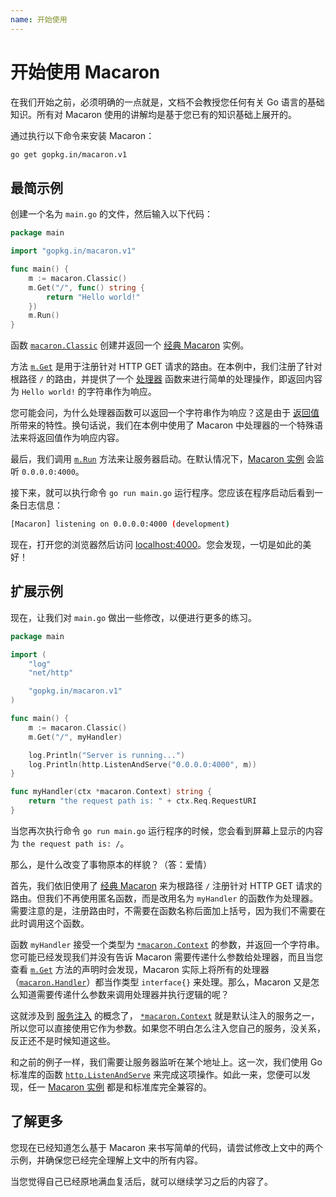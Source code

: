 ```yaml
---
name: 开始使用
---
```


# 开始使用 Macaron

在我们开始之前，必须明确的一点就是，文档不会教授您任何有关 Go 语言的基础知识。所有对 Macaron 使用的讲解均是基于您已有的知识基础上展开的。

通过执行以下命令来安装 Macaron：

```sh
go get gopkg.in/macaron.v1
```

## 最简示例

创建一个名为 `main.go` 的文件，然后输入以下代码：

```go
package main

import "gopkg.in/macaron.v1"

func main() {
	m := macaron.Classic()
	m.Get("/", func() string {
		return "Hello world!"
	})
	m.Run()
}
```

函数 [`macaron.Classic`](https://gowalker.org/gopkg.in/macaron.v1#Classic) 创建并返回一个 [经典 Macaron](core_concepts#%E7%BB%8F%E5%85%B8-macaron) 实例。

方法 [`m.Get`](https://gowalker.org/gopkg.in/macaron.v1#Router_Get) 是用于注册针对 HTTP GET 请求的路由。在本例中，我们注册了针对根路径 `/` 的路由，并提供了一个 [处理器](core_concepts#%E5%A4%84%E7%90%86%E5%99%A8) 函数来进行简单的处理操作，即返回内容为 `Hello world!` 的字符串作为响应。

您可能会问，为什么处理器函数可以返回一个字符串作为响应？这是由于 [返回值](core_concepts#%E8%BF%94%E5%9B%9E%E5%80%BC) 所带来的特性。换句话说，我们在本例中使用了 Macaron 中处理器的一个特殊语法来将返回值作为响应内容。

最后，我们调用 [`m.Run`](https://gowalker.org/gopkg.in/macaron.v1#Macaron_Run) 方法来让服务器启动。在默认情况下，[Macaron 实例](core_concepts#macaron-%E5%AE%9E%E4%BE%8B) 会监听 `0.0.0.0:4000`。

接下来，就可以执行命令 `go run main.go` 运行程序。您应该在程序启动后看到一条日志信息：

```sh
[Macaron] listening on 0.0.0.0:4000 (development)
```

现在，打开您的浏览器然后访问 [localhost:4000](http://localhost:4000)。您会发现，一切是如此的美好！

## 扩展示例

现在，让我们对 `main.go` 做出一些修改，以便进行更多的练习。

```go
package main

import (
	"log"
	"net/http"

	"gopkg.in/macaron.v1"
)

func main() {
	m := macaron.Classic()
	m.Get("/", myHandler)

	log.Println("Server is running...")
	log.Println(http.ListenAndServe("0.0.0.0:4000", m))
}

func myHandler(ctx *macaron.Context) string {
	return "the request path is: " + ctx.Req.RequestURI
}
```

当您再次执行命令 `go run main.go` 运行程序的时候，您会看到屏幕上显示的内容为 `the request path is: /`。

那么，是什么改变了事物原本的样貌？（答：爱情）

首先，我们依旧使用了 [经典 Macaron](core_concepts#%E7%BB%8F%E5%85%B8-macaron) 来为根路径 `/` 注册针对 HTTP GET 请求的路由。但我们不再使用匿名函数，而是改用名为 `myHandler` 的函数作为处理器。需要注意的是，注册路由时，不需要在函数名称后面加上括号，因为我们不需要在此时调用这个函数。

函数 `myHandler` 接受一个类型为 [`*macaron.Context`](../middlewares/core#context) 的参数，并返回一个字符串。您可能已经发现我们并没有告诉 Macaron 需要传递什么参数给处理器，而且当您查看 [`m.Get`](https://gowalker.org/gopkg.in/macaron.v1#Router_Get) 方法的声明时会发现，Macaron 实际上将所有的处理器（[`macaron.Handler`](https://gowalker.org/gopkg.in/macaron.v1#Handler)）都当作类型 `interface{}` 来处理。那么，Macaron 又是怎么知道需要传递什么参数来调用处理器并执行逻辑的呢？

这就涉及到 [服务注入](core_concepts#%E6%9C%8D%E5%8A%A1%E6%B3%A8%E5%85%A5) 的概念了， [`*macaron.Context`](../middlewares/core#context) 就是默认注入的服务之一，所以您可以直接使用它作为参数。如果您不明白怎么注入您自己的服务，没关系，反正还不是时候知道这些。

和之前的例子一样，我们需要让服务器监听在某个地址上。这一次，我们使用 Go 标准库的函数 [`http.ListenAndServe`](https://gowalker.org/net/http#ListenAndServe) 来完成这项操作。如此一来，您便可以发现，任一 [Macaron 实例](core_concepts#macaron-%E5%AE%9E%E4%BE%8B) 都是和标准库完全兼容的。

## 了解更多

您现在已经知道怎么基于 Macaron 来书写简单的代码，请尝试修改上文中的两个示例，并确保您已经完全理解上文中的所有内容。

当您觉得自己已经原地满血复活后，就可以继续学习之后的内容了。